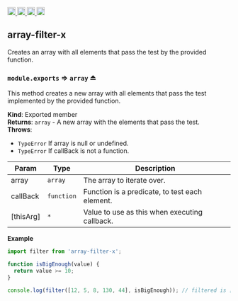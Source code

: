 <a href="https://travis-ci.org/Xotic750/array-filter-x"
   title="Travis status">
<img
   src="https://travis-ci.org/Xotic750/array-filter-x.svg?branch=master"
   alt="Travis status" height="18"/>
</a>
<a href="https://david-dm.org/Xotic750/array-filter-x"
   title="Dependency status">
<img src="https://david-dm.org/Xotic750/array-filter-x.svg"
   alt="Dependency status" height="18"/>
</a>
<a href="https://david-dm.org/Xotic750/array-filter-x#info=devDependencies"
   title="devDependency status">
<img src="https://david-dm.org/Xotic750/array-filter-x/dev-status.svg"
   alt="devDependency status" height="18"/>
</a>
<a href="https://badge.fury.io/js/array-filter-x" title="npm version">
<img src="https://badge.fury.io/js/array-filter-x.svg"
   alt="npm version" height="18"/>
</a>
<a name="module_array-filter-x"></a>

## array-filter-x

Creates an array with all elements that pass the test by the provided function.

<a name="exp_module_array-filter-x--module.exports"></a>

### `module.exports` ⇒ <code>array</code> ⏏

This method creates a new array with all elements that pass the test
implemented by the provided function.

**Kind**: Exported member  
**Returns**: <code>array</code> - A new array with the elements that pass the test.  
**Throws**:

- <code>TypeError</code> If array is null or undefined.
- <code>TypeError</code> If callBack is not a function.

| Param     | Type                  | Description                                    |
| --------- | --------------------- | ---------------------------------------------- |
| array     | <code>array</code>    | The array to iterate over.                     |
| callBack  | <code>function</code> | Function is a predicate, to test each element. |
| [thisArg] | <code>\*</code>       | Value to use as this when executing callback.  |

**Example**

```js
import filter from 'array-filter-x';

function isBigEnough(value) {
  return value >= 10;
}

console.log(filter([12, 5, 8, 130, 44], isBigEnough)); // filtered is [12, 130, 44]
```
